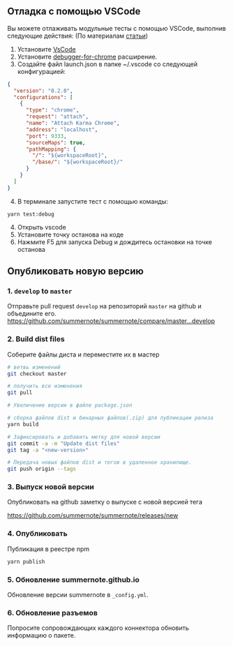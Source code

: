 ## Отладка с помощью VSCode

Вы можете отлаживать модульные тесты с помощью VSCode, выполнив следующие действия:
(По материалам [статьи](http://blog.mlewandowski.com/Debugging-Karma-tests-with-VSCode.html))

1. Установите [VsCode](https://code.visualstudio.com/docs/setup/setup-overview)
2. Установите [debugger-for-chrome](https://marketplace.visualstudio.com/items?itemName=msjsdiag.debugger-for-chrome) расширение.
3. Создайте файл launch.json в папке ~/.vscode со следующей конфигурацией:
```json
{
  "version": "0.2.0",
  "configurations": [
    {
      "type": "chrome",
      "request": "attach",
      "name": "Attach Karma Chrome",
      "address": "localhost",
      "port": 9333,
      "sourceMaps": true,
      "pathMapping": {
        "/": "${workspaceRoot}",
        "/base/": "${workspaceRoot}/"
      }
    }
  ]
}
```
4. В терминале запустите тест с помощью команды:
```
yarn test:debug
```
4. Открыть vscode
5. Установите точку останова на коде
6. Нажмите F5 для запуска Debug и дождитесь остановки на точке останова

## Опубликовать новую версию

### 1. `develop` to `master`

Отправьте pull request `develop` на репозиторий `master` на github и объедините его.
https://github.com/summernote/summernote/compare/master...develop


### 2. Build dist files

Соберите файлы диста и переместите их в мастер
```bash
# ветвь изменений
git checkout master

# получить все изменения
git pull

# Увеличение версии в файле package.json

# сборка файлов dist и бинарных файлов(.zip) для публикации релиза
yarn build

# Зафиксировать и добавить метку для новой версии
git commit -a -m "Update dist files"
git tag -a "<new-version>"

# Передача новых файлов dist и тегов в удаленное хранилище.
git push origin --tags
```

### 3. Выпуск новой версии
Опубликовать на github заметку о выпуске с новой версией тега

https://github.com/summernote/summernote/releases/new

### 4. Опубликовать

Публикация в реестре npm
```bash
yarn publish
```

### 5. Обновление summernote.github.io
Обновление версии summernote в `_config.yml`.

### 6. Обновление разъемов
Попросите сопровождающих каждого коннектора обновить информацию о пакете.
